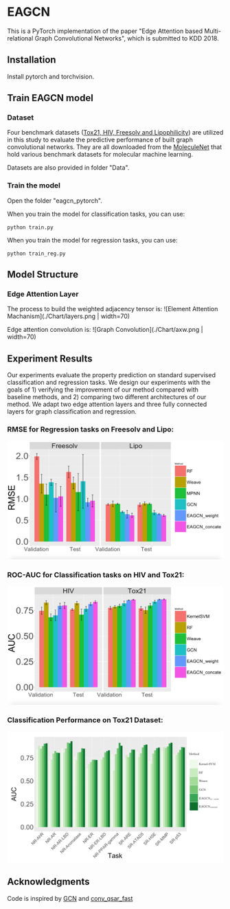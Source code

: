 

# EAGCN
This is a PyTorch implementation of the paper "Edge Attention based Multi-relational Graph Convolutional Networks", which is submitted to KDD 2018. 

## Installation

Install pytorch and torchvision. 

## Train EAGCN model

### Dataset

Four benchmark datasets ([Tox21, HIV, Freesolv and Lipophilicity](http://moleculenet.ai/datasets-1)) are utilized in this study to evaluate the predictive performance of built graph convolutional networks.  They are all downloaded from the [MoleculeNet](http://moleculenet.ai/) that hold various benchmark datasets for molecular machine learning.

Datasets are also provided in folder "Data".

### Train the model
Open the folder "eagcn_pytorch".

When you train the model for classification tasks, you can use:

    python train.py

When you train the model for regression tasks, you can use:

    python train_reg.py


## Model Structure

### Edge Attention Layer
The process to build the weighted adjacency tensor is:
![Element Attention Machanism](./Chart/layers.png | width=70)

Edge attention convolution is:
![Graph Convolution](./Chart/axw.png | width=70)


## Experiment Results
Our experiments evaluate the property prediction on standard supervised classification and regression tasks.
We design our experiments with the goals of 1) verifying the improvement of our method compared with baseline methods, and 2) comparing two different architectures of our method.
We adapt two edge attention layers and three fully connected layers for graph classification and regression.

### RMSE for Regression tasks on  Freesolv and Lipo:
![](./Chart/RMSE.jpeg)

### ROC-AUC for Classification tasks on HIV and Tox21:
![](./Chart/AUC.jpeg)

### Classification Performance on Tox21 Dataset:
![Tox21 Classification AUC](./Chart/Tox21_12tasks.png)

## Acknowledgments
Code is inspired by [GCN](https://github.com/tkipf/gcn) and [conv_qsar_fast](https://github.com/connorcoley/conv_qsar_fast)


